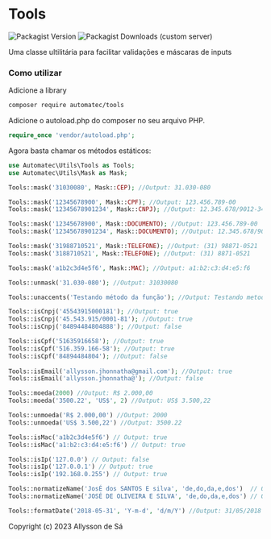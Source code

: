 # Tools

![Packagist Version](https://img.shields.io/packagist/v/automatec/tools)
![Packagist Downloads (custom server)](https://img.shields.io/packagist/dt/automatec/tools?server=https%3A%2F%2Fpackagist.org)


Uma classe ultilitária para facilitar validações e máscaras de inputs

### Como utilizar

Adicione a library

```sh
composer require automatec/tools
```
    
Adicione o autoload.php do composer no seu arquivo PHP.

```php
require_once 'vendor/autoload.php';  
```

Agora basta chamar os métodos estáticos:

```php
use Automatec\Utils\Tools as Tools;
use Automatec\Utils\Mask as Mask;

Tools::mask('31030080', Mask::CEP); //Output: 31.030-080

Tools::mask('12345678900', Mask::CPF); //Output: 123.456.789-00
Tools::mask('12345678901234', Mask::CNPJ); //Output: 12.345.678/9012-34

Tools::mask('12345678900', Mask::DOCUMENTO); //Output: 123.456.789-00
Tools::mask('12345678901234', Mask::DOCUMENTO); //Output: 12.345.678/9012-34

Tools::mask('31988710521', Mask::TELEFONE); //Output: (31) 98871-0521
Tools::mask('3188710521', Mask::TELEFONE); //Output: (31) 8871-0521

Tools::mask('a1b2c3d4e5f6', Mask::MAC); //Output: a1:b2:c3:d4:e5:f6

Tools::unmask('31.030-080'); //Output: 31030080

Tools::unaccents('Testando método da função'); //Output: Testando metodo da funcao

Tools::isCnpj('45543915000181'); //Output: true
Tools::isCnpj('45.543.915/0001-81'); //Output: true
Tools::isCnpj('84894484804888'); //Output: false

Tools::isCpf('51635916658'); //Output: true
Tools::isCpf('516.359.166-58'); //Output: true
Tools::isCpf('84894484804'); //Output: false
 
Tools::isEmail('allysson.jhonnatha@gmail.com'); //Output: true   
Tools::isEmail('allysson.jhonnatha@'); //Output: false   

Tools::moeda(2000) //Output: R$ 2.000,00   
Tools::moeda('3500.22', 'US$', 2) //Output: US$ 3.500,22   

Tools::unmoeda('R$ 2.000,00') //Output: 2000   
Tools::unmoeda('US$ 3.500,22') //Output: 3500.22

Tools::isMac('a1b2c3d4e5f6') // Output: true
Tools::isMac('a1:b2:c3:d4:e5:f6') // Output: true

Tools::isIp('127.0.0') // Output: false
Tools::isIp('127.0.0.1') // Output: true
Tools::isIp('192.168.0.255') // Output: true

Tools::normatizeName('JosÉ dos SANTOS E silva', 'de,do,da,e,dos')  // Output: José dos Santos e Silva
Tools::normatizeName('JOSÉ DE OLIVEIRA E SILVA', 'de,do,da,e,dos') // Output: José de Oliveira e Silva

Tools::formatDate('2018-05-31', 'Y-m-d', 'd/m/Y') //Output: 31/05/2018
```


Copyright (c) 2023 Allysson de Sá

